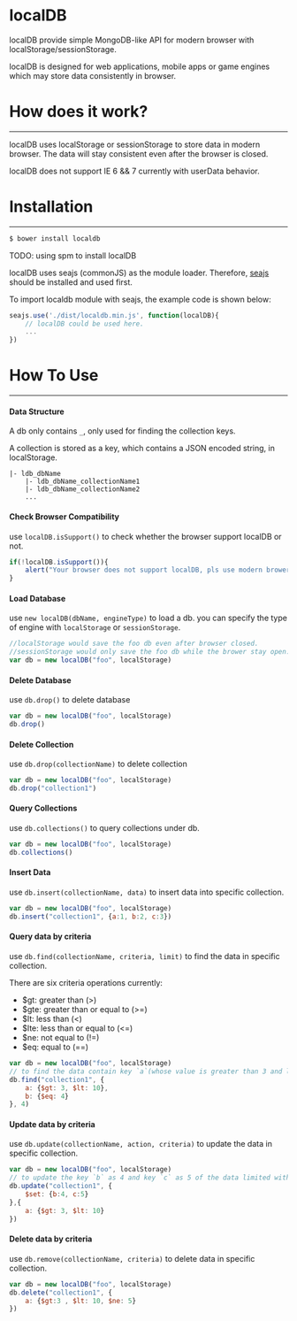 localDB
=======

localDB provide simple MongoDB-like API for modern browser with localStorage/sessionStorage.

localDB is designed for web applications, mobile apps or game engines which may store data consistently in browser.

# How does it work?

---

localDB uses localStorage or sessionStorage to store data in modern browser. The data will stay consistent even after the browser is closed.

localDB does not support IE 6 && 7 currently with userData behavior.

# Installation

---

```bash
$ bower install localdb
```

TODO: using spm to install localDB

localDB uses seajs (commonJS) as the module loader. Therefore, [seajs](https://github.com/seajs/seajs) should be installed and used first. 

To import localdb module with seajs, the example code is shown below:

```javascript
seajs.use('./dist/localdb.min.js', function(localDB){
    // localDB could be used here.
    ...
})
```

# How To Use

---

#### Data Structure

A db only contains `_`, only used for finding the collection keys.

A collection is stored as a key, which contains a JSON encoded string, in localStorage. 

```
|- ldb_dbName
    |- ldb_dbName_collectionName1
    |- ldb_dbName_collectionName2
    ...
```

#### Check Browser Compatibility

use `localDB.isSupport()` to check whether the browser support localDB or not.

```javascript
if(!localDB.isSupport()){
    alert("Your browser does not support localDB, pls use modern brower!")
}
```

#### Load Database

use `new localDB(dbName, engineType)` to load a db. you can specify the type of engine with `localStorage` or `sessionStorage`.

```javascript
//localStorage would save the foo db even after browser closed.
//sessionStorage would only save the foo db while the brower stay open.
var db = new localDB("foo", localStorage)
```

#### Delete Database

use `db.drop()` to delete database

```javascript
var db = new localDB("foo", localStorage)
db.drop()
```

#### Delete Collection

use `db.drop(collectionName)` to delete collection

```javascript
var db = new localDB("foo", localStorage)
db.drop("collection1")
```

#### Query Collections

use `db.collections()` to query collections under db.

```javascript
var db = new localDB("foo", localStorage)
db.collections()
```

#### Insert Data

use `db.insert(collectionName, data)` to insert data into specific collection.

```javascript
var db = new localDB("foo", localStorage)
db.insert("collection1", {a:1, b:2, c:3})
```

#### Query data by criteria

use `db.find(collectionName, criteria, limit)` to find the data in specific collection.

There are six criteria operations currently:

*   $gt: greater than (>)
*   $gte: greater than or equal to (>=)
*   $lt: less than (<)
*   $lte: less than or equal to (<=)
*   $ne: not equal to (!=)
*   $eq: equal to (==)

```javascript
var db = new localDB("foo", localStorage)
// to find the data contain key `a`(whose value is greater than 3 and less then 10) and key `b`(whose key equals to 4) and limit is 4.
db.find("collection1", {
    a: {$gt: 3, $lt: 10},
    b: {$eq: 4}
}, 4)
```

#### Update data by criteria

use `db.update(collectionName, action, criteria)` to update the data in specific collection.

```javascript
var db = new localDB("foo", localStorage)
// to update the key `b` as 4 and key `c` as 5 of the data limited with criteria
db.update("collection1", {
    $set: {b:4, c:5}
},{
    a: {$gt: 3, $lt: 10}
})
```

#### Delete data by criteria

use `db.remove(collectionName, criteria)` to delete data in specific collection.

```javascript
var db = new localDB("foo", localStorage)
db.delete("collection1", {
    a: {$gt:3 , $lt: 10, $ne: 5}
})
```




